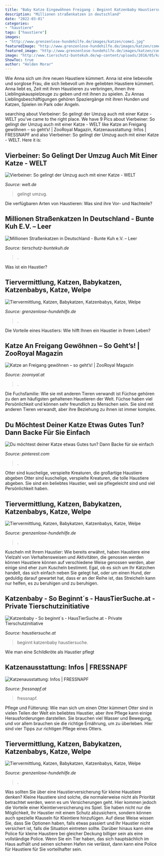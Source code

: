 ```yaml
---
title: "Baby Katze Eingewöhnen Freigang : Beginnt Katzenbaby Haustiersuche"
description: "Millionen straßenkatzen in deutschland"
date: "2022-03-01"
categories:
- "haustiere"
tags: ["haustiere"]
images:
- "http://www.grenzenlose-hundehilfe.de/images/katzen/come1.jpg"
featuredImage: "http://www.grenzenlose-hundehilfe.de/images/katzen/come1.jpg"
featured_image: "http://www.grenzenlose-hundehilfe.de/images/katzen/come1.jpg"
image: "http://www.tierschutz-buntekuh.de/wp-content/uploads/2016/05/katze_kastrieren_tierschutzbund.jpg"
ShowToc: true
author: "Holden Morar"
---
```



Wie Anna sich um ihre neuen Haustiere kümmert.
Anna ist eine liebevolle und sorglose Frau, die sich liebevoll um ihre geliebten Haustiere kümmert. Anna liebt es, Zeit mit ihren Haustieren zu verbringen, ihnen ihre Lieblingskauspielzeuge zu geben und mit ihnen zu spielen. Zu Annas Lieblingsbeschäftigungen gehören Spaziergänge mit ihren Hunden und Katzen, Spielen im Park oder Angeln.

	

		
searching about Vierbeiner: So gelingt der Umzug auch mit einer Katze - WELT you've came to the right place. We have 9 Pics about Vierbeiner: So gelingt der Umzug auch mit einer Katze - WELT like Katze an Freigang gewöhnen – so geht’s! | ZooRoyal Magazin, Katzenausstattung: Infos | FRESSNAPF and also Vierbeiner: So gelingt der Umzug auch mit einer Katze - WELT. Here it is:
		
    
## Vierbeiner: So Gelingt Der Umzug Auch Mit Einer Katze - WELT

<img loading=lazy src="https://img.welt.de/img/wissenschaft/mobile233852756/7582507967-ci102l-w1024/Two-Cat-Window-Balcony-Summer-Nature-Sunny-Day-Gray-Cat-Ginger-Cat-Animal-Them.jpg" onerror="this.onerror=null;this.src='https://tse2.mm.bing.net/th?id=OIP.-2xHqFfrA7DeMln7E4ikygHaHP&amp;pid=15.1';" alt="Vierbeiner: So gelingt der Umzug auch mit einer Katze - WELT">

_Source: welt.de_

>gelingt umzug. 

	

Die verfügbaren Arten von Haustieren: Was sind ihre Vor- und Nachteile?

    
## Millionen Straßenkatzen In Deutschland - Bunte Kuh E.V. – Leer

<img loading=lazy src="http://www.tierschutz-buntekuh.de/wp-content/uploads/2016/05/katze_kastrieren_tierschutzbund.jpg" onerror="this.onerror=null;this.src='https://tse1.mm.bing.net/th?id=OIP.9wQW95RE6ZO8TugMxBBymAHaFR&amp;pid=15.1';" alt="Millionen Straßenkatzen in Deutschland - Bunte Kuh e.V. – Leer">

_Source: tierschutz-buntekuh.de_

>. 

	

Was ist ein Haustier?

    
## Tiervermittlung, Katzen, Babykatzen, Katzenbabys, Katze, Welpe

<img loading=lazy src="http://www.grenzenlose-hundehilfe.de/images/katzen/kermit4a.jpg" onerror="this.onerror=null;this.src='https://tse1.mm.bing.net/th?id=OIP.Pju91xyX8SCprUS8fR8PfAHaHa&amp;pid=15.1';" alt="Tiervermittlung, Katzen, Babykatzen, Katzenbabys, Katze, Welpe">

_Source: grenzenlose-hundehilfe.de_

>. 

	

Die Vorteile eines Haustiers: Wie hilft Ihnen ein Haustier in Ihrem Leben?

    
## Katze An Freigang Gewöhnen – So Geht’s! | ZooRoyal Magazin

<img loading=lazy src="https://www.zooroyal.at/magazin/wp-content/uploads/2018/04/Freigang_sogehts_760x560.jpg" onerror="this.onerror=null;this.src='https://tse4.mm.bing.net/th?id=OIP.sdTnYDGx6oMkdrovBfguUwHaFd&amp;pid=15.1';" alt="Katze an Freigang gewöhnen – so geht’s! | ZooRoyal Magazin">

_Source: zooroyal.at_

>. 

	

Die Fuchsfamilie: Wie sie mit anderen Tieren verwandt ist
Füchse gehören zu den am häufigsten gehaltenen Haustieren der Welt. Füchse haben viel Persönlichkeit und können sehr freundlich zu Menschen sein. Sie sind mit anderen Tieren verwandt, aber ihre Beziehung zu ihnen ist immer komplex.

    
## Du Möchtest Deiner Katze Etwas Gutes Tun? Dann Backe Für Sie Einfach

<img loading=lazy src="https://i.pinimg.com/originals/c3/dc/34/c3dc346baedc5a569178a2863792973f.jpg" onerror="this.onerror=null;this.src='https://tse4.mm.bing.net/th?id=OIP.dW9oJq2--yE2bpW2TloAkwHaLH&amp;pid=15.1';" alt="Du möchtest deiner Katze etwas Gutes tun? Dann Backe für sie einfach">

_Source: pinterest.com_

>. 

	

Otter sind kuschelige, verspielte Kreaturen, die großartige Haustiere abgeben
Otter sind kuschelige, verspielte Kreaturen, die tolle Haustiere abgeben. Sie sind ein beliebtes Haustier, weil sie pflegeleicht sind und viel Persönlichkeit haben.

    
## Tiervermittlung, Katzen, Babykatzen, Katzenbabys, Katze, Welpe

<img loading=lazy src="http://www.grenzenlose-hundehilfe.de/images/katzen/come1.jpg" onerror="this.onerror=null;this.src='https://tse1.mm.bing.net/th?id=OIP.4M1esyUZyuCGEUyrTkCnKAAAAA&amp;pid=15.1';" alt="Tiervermittlung, Katzen, Babykatzen, Katzenbabys, Katze, Welpe">

_Source: grenzenlose-hundehilfe.de_

>. 

	

Kuscheln mit Ihrem Haustier: Wie bereits erwähnt, haben Haustiere eine Vielzahl von Verhaltensweisen und Aktivitäten, die genossen werden können
Haustiere können auf verschiedene Weise genossen werden, aber einige sind eher zum Kuscheln bestimmt. Egal, ob es sich um Ihr Kätzchen handelt, das sich einfach neben Sie gelegt hat, oder um einen Hund, der geduldig darauf gewartet hat, dass er an der Reihe ist, das Streicheln kann nur helfen, es zu beruhigen und zu beruhigen.

    
## Katzenbaby - So Beginnt´s - HausTierSuche.at - Private Tierschutzinitiative

<img loading=lazy src="http://www.haustiersuche.at/images/Katzenbaby1.jpg" onerror="this.onerror=null;this.src='https://tse1.mm.bing.net/th?id=OIP.siKLgYMZrAoZqGsocNiyNgHaE1&amp;pid=15.1';" alt="Katzenbaby - So beginnt´s - HausTierSuche.at - Private Tierschutzinitiative">

_Source: haustiersuche.at_

>beginnt katzenbaby haustiersuche. 

	

Wie man eine Schildkröte als Haustier pflegt

    
## Katzenausstattung: Infos | FRESSNAPF

<img loading=lazy src="https://media.os.fressnapf.com/cms/2020/05/Ratgeber-Katze-Gesundheit_Revier_LiegtaufRücken__1200x527.jpg" onerror="this.onerror=null;this.src='https://tse3.mm.bing.net/th?id=OIP.a6NSzlJ7RXOryiBltCVF4AHaDQ&amp;pid=15.1';" alt="Katzenausstattung: Infos | FRESSNAPF">

_Source: fressnapf.at_

>fressnapf. 

	

Pflege und Fütterung: Wie man sich um einen Otter kümmert
Otter sind in vielen Teilen der Welt ein beliebtes Haustier, aber ihre Pflege kann einige Herausforderungen darstellen. Sie brauchen viel Wasser und Bewegung, und vor allem brauchen sie die richtige Ernährung, um zu überleben. Hier sind vier Tipps zur richtigen Pflege eines Otters.

    
## Tiervermittlung, Katzen, Babykatzen, Katzenbabys, Katze, Welpe

<img loading=lazy src="http://www.grenzenlose-hundehilfe.de/images/katzen/rosie1-1b.jpg" onerror="this.onerror=null;this.src='https://tse2.mm.bing.net/th?id=OIP.YfbB2JeY1nv5TIr6XRRK4gHaJL&amp;pid=15.1';" alt="Tiervermittlung, Katzen, Babykatzen, Katzenbabys, Katze, Welpe">

_Source: grenzenlose-hundehilfe.de_

>. 

	

Was sollten Sie über eine Haustierversicherung für kleine Haustiere denken?
Kleine Haustiere sind solche, die normalerweise nicht als Priorität betrachtet werden, wenn es um Versicherungen geht. Hier kommen jedoch die Vorteile einer Kleintierversicherung ins Spiel. Sie haben nicht nur die Möglichkeit, Ihr Haustier mit einem Schutz abzusichern, sondern können auch spezielle Klauseln für Kleintiere hinzufügen. Auf diese Weise wissen Sie, dass Sie Optionen haben, falls etwas passiert und Ihr Haustier nicht versichert ist, falls die Situation eintreten sollte. Darüber hinaus kann eine Police für kleine Haustiere bei gleicher Deckung billiger sein als eine vollständige Police. Wenn Sie ein Tier haben, das sich hauptsächlich im Haus aufhält und seinen sicheren Hafen nie verlässt, dann kann eine Police für Haustiere für Sie vorteilhafter sein.

